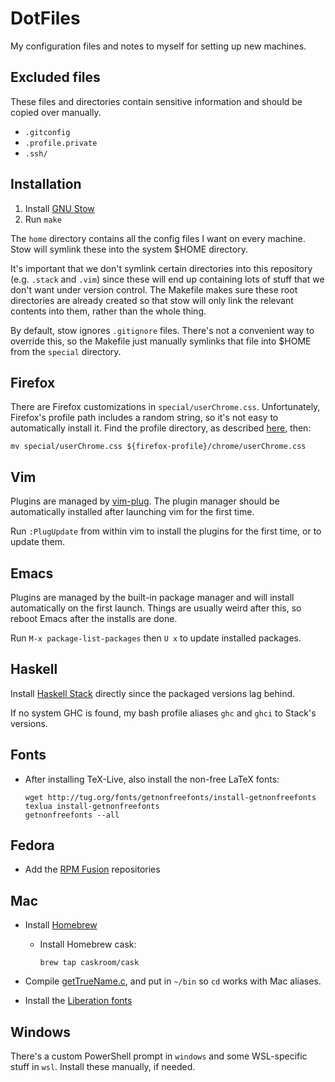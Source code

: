 # DotFiles

My configuration files and notes to myself for setting up new machines.


## Excluded files

These files and directories contain sensitive information and should be copied
over manually.

 * `.gitconfig`
 * `.profile.private`
 * `.ssh/`


## Installation

 1. Install [GNU Stow](https://www.gnu.org/software/stow/)
 2. Run `make`

The `home` directory contains all the config files I want on every machine.
Stow will symlink these into the system \$HOME directory.

It's important that we don't symlink certain directories into this repository
(e.g. `.stack` and `.vim`) since these will end up containing lots of stuff
that we don't want under version control. The Makefile makes sure these root
directories are already created so that stow will only link the relevant
contents into them, rather than the whole thing.

By default, stow ignores `.gitignore` files. There's not a convenient way to
override this, so the Makefile just manually symlinks that file into \$HOME
from the `special` directory.


## Firefox

There are Firefox customizations in `special/userChrome.css`. Unfortunately,
Firefox's profile path includes a random string, so it's not easy to
automatically install it. Find the profile directory, as described
[here](http://kb.mozillazine.org/index.php?title=UserChrome.css), then:

```
mv special/userChrome.css ${firefox-profile}/chrome/userChrome.css
```


## Vim

Plugins are managed by [vim-plug](https://github.com/junegunn/vim-plug). The
plugin manager should be automatically installed after launching vim for the
first time.

Run `:PlugUpdate` from within vim to install the plugins for the first time, or
to update them.


## Emacs

Plugins are managed by the built-in package manager and will install
automatically on the first launch. Things are usually weird after this, so
reboot Emacs after the installs are done.

Run `M-x package-list-packages` then `U x` to update installed packages.


## Haskell

Install [Haskell Stack](https://docs.haskellstack.org/en/stable/README/)
directly since the packaged versions lag behind.

If no system GHC is found, my bash profile aliases `ghc` and `ghci` to Stack's
versions.


## Fonts

 * After installing TeX-Live, also install the non-free LaTeX fonts:

   ```
   wget http://tug.org/fonts/getnonfreefonts/install-getnonfreefonts
   texlua install-getnonfreefonts
   getnonfreefonts --all
   ```


## Fedora

 * Add the [RPM Fusion](https://rpmfusion.org/Configuration) repositories


## Mac

 * Install [Homebrew](http://brew.sh/)
 
   * Install Homebrew cask:
     ```
     brew tap caskroom/cask
     ```

 * Compile [getTrueName.c](http://hints.macworld.com/dlfiles/getTrueName.txt),
   and put in `~/bin` so `cd` works with Mac aliases.

 * Install the [Liberation fonts](https://fedorahosted.org/liberation-fonts/)


## Windows

There's a custom PowerShell prompt in `windows` and some WSL-specific stuff in
`wsl`. Install these manually, if needed.
